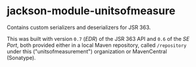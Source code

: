 jackson-module-unitsofmeasure
=============================

Contains custom serializers and deserializers for JSR 363.

This was built with version `0.7` (*EDR*) of the JSR 363 API and `0.6` of the *SE Port*, both provided either in a local Maven repository, called `/repository` under this ("unitsofmeasurement") organization or MavenCentral (Sonatype).
